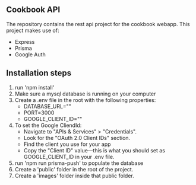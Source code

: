## Cookbook API

The repository contains the rest api project for the cookbook webapp.
This project makes use of:

- Express
- Prisma
- Google Auth

## Installation steps

1. run 'npm install'
1. Make sure a mysql database is running on your computer
1. Create a .env file in the root with the following properties:
   - DATABASE_URL=""
   - PORT=3000
   - GOOGLE_CLIENT_ID=""
1. To set the Google CliendId:
   - Navigate to "APIs & Services" > "Credentials".
   - Look for the "OAuth 2.0 Client IDs" section.
   - Find the client you use for your app
   - Copy the "Client ID" value—this is what you should set as GOOGLE_CLIENT_ID in your .env file.
1. run 'npm run prisma-push' to populate the database
1. Create a 'public' folder in the root of the project.
1. Create a 'images' folder inside that public folder.
